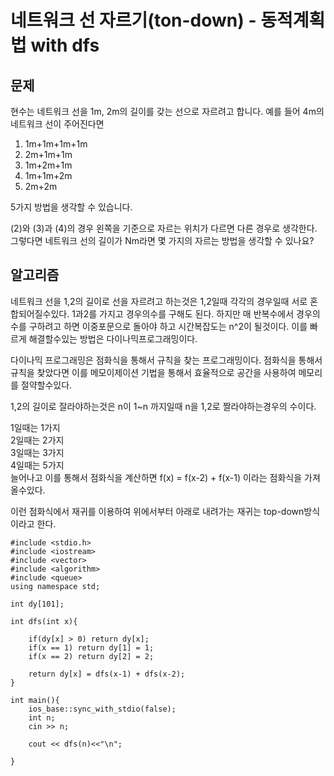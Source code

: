 # 네트워크 선 자르기(ton-down) - 동적계획법 with dfs

## 문제 
현수는 네트워크 선을 1m, 2m의 길이를 갖는 선으로 자르려고 합니다. 예를 들어 4m의 네트워크 선이 주어진다면
1) 1m+1m+1m+1m 
2) 2m+1m+1m  
3) 1m+2m+1m  
4) 1m+1m+2m  
5) 2m+2m  

5가지 방법을 생각할 수 있습니다. 

(2)와 (3)과 (4)의 경우 왼쪽을 기준으로 자르는 위치가 다르면 다른 경우로 생각한다.
그렇다면 네트워크 선의 길이가 Nm라면 몇 가지의 자르는 방법을 생각할 수 있나요?


## 알고리즘
네트워크 선을 1,2의 길이로 선을 자르려고 하는것은 1,2일때 각각의 경우일때 서로 혼합되어질수있다. 
1과2를 가지고 경우의수를 구해도 된다. 하지만 매 반복수에서 경우의 수를 구하려고 하면 이중포문으로 돌아야 하고 
시간복잡도는 n^2이 될것이다. 
이를 빠르게 해결할수있는 방법은 다이나믹프로그래밍이다. 

다이나믹 프로그래밍은 점화식을 통해서 규칙을 찾는 프로그래밍이다. 
점화식을 통해서 규칙을 찾았다면 이를 메모이제이션 기법을 통해서 효율적으로 공간을 사용하여 
메모리를 절약할수있다.

1,2의 길이로 잘라야하는것은 n이 1~n 까지일때 n을 1,2로 짤라야하는경우의 수이다. 

1일때는 1가지  
2일때는 2가지  
3일때는 3가지   
4일때는 5가지   
늘어나고 이를 통해서 점화식을 계산하면
f(x) = f(x-2) + f(x-1) 이라는 점화식을 가져올수있다. 

이런 점화식에서 재귀를 이용하여 위에서부터 아래로 내려가는 재귀는 top-down방식이라고 한다. 


```
#include <stdio.h>
#include <iostream>
#include <vector>
#include <algorithm>
#include <queue>
using namespace std;

int dy[101];

int dfs(int x){

    if(dy[x] > 0) return dy[x];
    if(x == 1) return dy[1] = 1;
    if(x == 2) return dy[2] = 2;

    return dy[x] = dfs(x-1) + dfs(x-2);
}

int main(){
    ios_base::sync_with_stdio(false);
    int n;
    cin >> n;

    cout << dfs(n)<<"\n";

}

```
